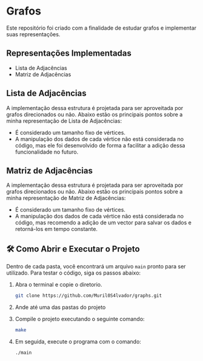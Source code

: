 # Grafos

Este repositório foi criado com a finalidade de estudar grafos e implementar suas representações.

## Representações Implementadas

- Lista de Adjacências
- Matriz de Adjacências

## Lista de Adjacências

A implementação dessa estrutura é projetada para ser aproveitada por grafos direcionados ou não. Abaixo estão os principais pontos sobre a minha representação de Lista de Adjacências:

- É considerado um tamanho fixo de vértices.
- A manipulação dos dados de cada vértice não está considerada no código, mas ele foi desenvolvido de forma a facilitar a adição dessa funcionalidade no futuro.

## Matriz de Adjacências

A implementação dessa estrutura é projetada para ser aproveitada por grafos direcionados ou não. Abaixo estão os principais pontos sobre a minha representação de Matriz de Adjacências:

- É considerado um tamanho fixo de vértices.
- A manipulação dos dados de cada vértice não está considerada no código, mas recomendo a adição de um vector para salvar os dados e retorná-los em tempo constante.

## 🛠️ Como Abrir e Executar o Projeto

Dentro de cada pasta, você encontrará um arquivo `main` pronto para ser utilizado. Para testar o código, siga os passos abaixo:

1. Abra o terminal e copie o diretorio.

   ```bash
   git clone https://github.com/Muril0S4lvador/graphs.git

2. Ande até uma das pastas do projeto

3. Compile o projeto executando o seguinte comando:

   ```bash
   make

4. Em seguida, execute o programa com o comando:

   ```bash
   ./main


